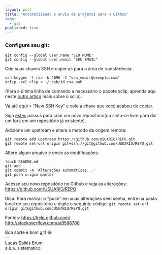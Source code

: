 ```yaml
---
layout: post
title: "Automatizando o envio de projetos para o Github"
tags:
  - git
published: true
---
```


### Configure seu git:  
```  
git config --global user.name "SEU NOME"  
git config --global user.email "SEU EMAIL"
```  

Crie suas chaves SSH e copie-as para a área de transferência:  
```  
ssh-keygen -t rsa -b 4096 -C "seu_email@exemplo.com"  
xclip -sel clip < ~/.ssh/id_rsa.pub  
```  
 
(Para a última linha de comando é necessário o pacote xclip, aprenda aqui neste [outro artigo](/usando-o-xclip/) mais sobre o xclip).


Vá até [aqui](https://github.com/settings/keys) > "New SSH Key" e cole a chave que você acabou de copiar.

Siga [estes](https://help.github.com/articles/create-a-repo/) passos para criar um novo repositório(ou sinta-se livre para dar um fork em um repositório já existente).  

Adicione um upstream e altere o metodo da origem remota:
```  
git remote add upstream https://github.com/USUARIO/REPO.git
git remote set-url origin git+ssh://git@github.com/USUARIO/REPO.git
```  

Altere algum arquivo e envie as modificações:   
```  
touch README.md   
git add .  
git commit -m 'Alterações automáticas...'   
git push origin master  
```  

Acesse seu novo repositório no Github e veja as alterações: <https://github.com/USUARIO/REPO>  

Dica: Para realizar o "push" em suas alterações sem senha, entre na pasta local do seu repositório e digite o seguinte código: `git remote set-url origin git@github.com:USUARIO/REPO.git`  


Fontes:
<https://help.github.com/>   
<http://stackoverflow.com/a/8588786>

Boa sorte e bom git! :laughing:  
&#45;&#45;  
Lucas Saliés Brum    
a.k.a. sistematico
